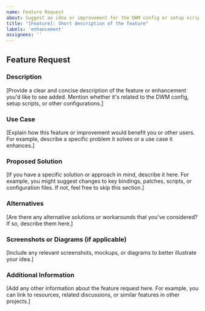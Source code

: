 ```yaml
---
name: Feature Request
about: Suggest an idea or improvement for the DWM config or setup scripts
title: "[Feature]: Short description of the feature"
labels: 'enhancement'
assignees: ''
---
```


## Feature Request

### Description

[Provide a clear and concise description of the feature or enhancement you'd like to see added. Mention whether it's related to the DWM config, setup scripts, or other configurations.]

### Use Case

[Explain how this feature or improvement would benefit you or other users. For example, describe a specific problem it solves or a use case it enhances.]

### Proposed Solution

[If you have a specific solution or approach in mind, describe it here. For example, you might suggest changes to key bindings, patches, scripts, or configuration files. If not, feel free to skip this section.]

### Alternatives

[Are there any alternative solutions or workarounds that you've considered? If so, describe them here.]

### Screenshots or Diagrams (if applicable)

[Include any relevant screenshots, mockups, or diagrams to better illustrate your idea.]

### Additional Information

[Add any other information about the feature request here. For example, you can link to resources, related discussions, or similar features in other projects.]

